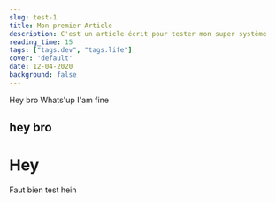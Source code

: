 ```yaml
---
slug: test-1
title: Mon premier Article
description: C'est un article écrit pour tester mon super système
reading_time: 15
tags: ["tags.dev", "tags.life"]
cover: 'default'
date: 12-04-2020
background: false
---
```


Hey bro
Whats'up
I'am fine 

## hey bro

# Hey

Faut bien test hein

